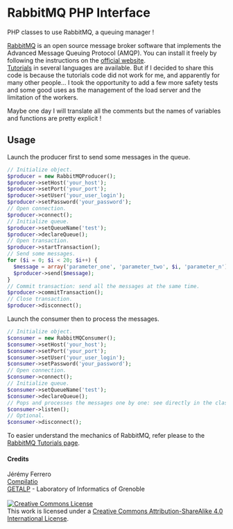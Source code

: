# RabbitMQ PHP Interface

PHP classes to use RabbitMQ, a queuing manager !

[RabbitMQ](https://www.rabbitmq.com/features.html) is an open source message broker software that implements the Advanced Message Queuing Protocol (AMQP). You can install it freely by following the instructions on the [official website](https://www.rabbitmq.com/download.html). <br />
[Tutorials](https://www.rabbitmq.com/getstarted.html) in several languages are available. But if I decided to share this code is because the tutorials code did not work for me, and apparently for many other people... I took the opportunity to add a few more safety tests and some good uses as the management of the load server and the limitation of the workers.

Maybe one day I will translate all the comments but the names of variables and functions are pretty explicit !

## Usage

Launch the producer first to send some messages in the queue.

```php
// Initialize object.
$producer = new RabbitMQProducer();
$producer->setHost('your_host');
$producer->setPort('your_port');
$producer->setUser('your_user_login');
$producer->setPassword('your_password');
// Open connection.
$producer->connect();
// Initialize queue.
$producer->setQueueName('test');
$producer->declareQueue();
// Open transaction.
$producer->startTransaction();
// Send some messages.
for ($i = 0; $i < 20; $i++) {
  $message = array('parameter_one', 'parameter_two', $i, 'parameter_n');
  $producer->send($message);
}
// Commit transaction: send all the messages at the same time.
$producer->commitTransaction();
// Close transaction.
$producer->disconnect();
```

Launch the consumer then to process the messages.

```php
// Initialize object.
$consumer = new RabbitMQConsumer();
$consumer->setHost('your_host');
$consumer->setPort('your_port');
$consumer->setUser('your_user_login');
$consumer->setPassword('your_password');
// Open connection.
$consumer->connect();
// Initialize queue.
$consumer->setQueueName('test');
$consumer->declareQueue();
// Pops and processes the messages one by one: see directly in the class for more information.
$consumer->listen();
// Optional.
$consumer->disconnect();
```
To easier understand the mechanics of RabbitMQ, refer please to the [RabbitMQ Tutorials page](https://www.rabbitmq.com/getstarted.html).

#### Credits

Jérémy Ferrero<br />
[Compilatio](https://www.compilatio.net/)<br />
[GETALP](http://getalp.imag.fr/xwiki/bin/view/Main/) - Laboratory of Informatics of Grenoble <br/> <br/>
<a rel="license" href="http://creativecommons.org/licenses/by-sa/4.0/"><img alt="Creative Commons License" style="border-width:0" src="https://i.creativecommons.org/l/by-sa/4.0/88x31.png" /></a><br />This work is licensed under a <a rel="license" href="http://creativecommons.org/licenses/by-sa/4.0/">Creative Commons Attribution-ShareAlike 4.0 International License</a>.
